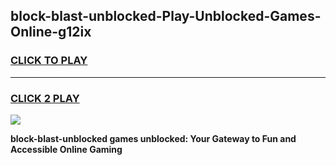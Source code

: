 
## block-blast-unblocked-Play-Unblocked-Games-Online-g12ix
<h3>
<a href="https://premium76.site?title=block-blast-unblocked&ref=25A">CLICK TO PLAY</a></h3>
<hr>

<h3>
<a href="https://premium76.site?title=block-blast-unblocked&ref=25A">CLICK 2 PLAY</a>
  
</h3>

<a href="https://premium76.site?title=block-blast-unblocked&ref=25A"><img src="https://clearcache.store/games.png"></a>


**block-blast-unblocked games unblocked: Your Gateway to Fun and Accessible Online Gaming**
